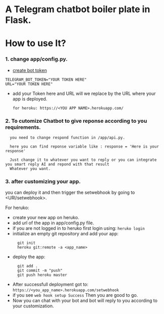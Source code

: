 # A Telegram chatbot boiler plate in Flask.

# How to use It?
  ### 1. change app/config.py.
 
 - [create bot token](https://core.telegram.org/bots#6-botfather)
   
  ```
  TELEGRAM_BOT_TOKEN="YOUR TOKEN HERE"
  URL="YOUR TOKEN HERE"
  ```
  - add your Token here  and  URL will we replace by the URL where your app is deployed.
    ```
    for heroku: https://<YOU APP NAME>.herokuapp.com/
    ```
### 2. To cutomize Chatbot to give reponse according to you requirements.
    
      you need to change respond function in /app/api.py.

      here you can find reponse variable like : response = 'Here is your response'

      Just change it to whatever you want to reply or you can integrate you smart reply AI and repond with that result
      Whatever you want.
   
 ### 3. after customizing your app.
 
 you can deploy it and then trigger the setwebhook by going to <URl/setwebhook>.
 
 For heruko:
 - create your new app on heruko.
 - add url of the app in app/config.py file.
 - if you are not logged in to heruko first login using:
    ``` heruko login ```
 - initialize an empty git repository and add your app:
    ```
      git init
      heroku git:remote -a <app_name>
    ```
  - deploy the app:
    ```
      git add .
      git commit -m "push"
      git push heroku master
    ```
  - After successfull deployment got to:
  ``` https://<you_app_name>.herokuapp.com/setwebhook ```
  - if you see ``` web hook setup Success ``` Then you are good to go.
  - Now you can chat with your bot and bot will reply to you according to your customization.
  
  
    
    
  
  
